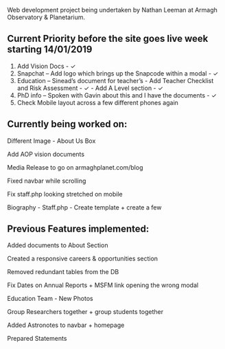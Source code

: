 Web development project being undertaken by Nathan Leeman at Armagh Observatory & Planetarium.

Current Priority before the site goes live week starting 14/01/2019
---------------------------------------------------------------------

1.	Add Vision Docs - ✓
2.	Snapchat – Add logo which brings up the Snapcode within a modal - ✓
3.	Education – Sinead’s document for teacher’s - Add Teacher Checklist and Risk Assessment - ✓
              - Add A Level section - ✓
4.	PhD info – Spoken with Gavin about this and I have the documents - ✓
5.  Check Mobile layout across a few different phones again



Currently being worked on:
--------------------------------
Different Image - About Us Box

Add AOP vision documents

Media Release to go on armaghplanet.com/blog

Fixed navbar while scrolling

Fix staff.php looking stretched on mobile

Biography - Staff.php - Create template + create a few

Previous Features implemented:
--------------------------------
Added documents to About Section

Created a responsive careers & opportunities section 

Removed redundant tables from the DB 

Fix Dates on Annual Reports + MSFM link opening the wrong modal 

Education Team - New Photos

Group Researchers together + group students together

Added Astronotes to navbar + homepage

Prepared Statements
